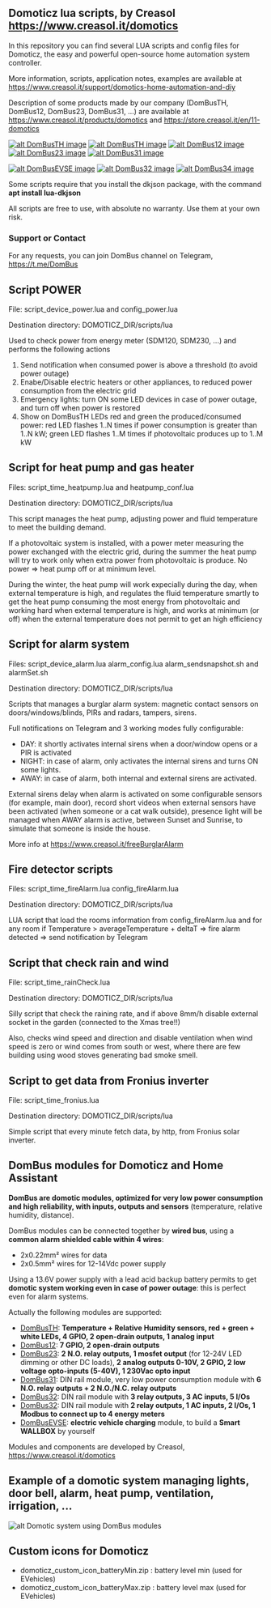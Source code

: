 ## Domoticz lua scripts, by Creasol https://www.creasol.it/domotics

In this repository you can find several LUA scripts and config files for Domoticz, the easy and powerful open-source home automation system controller.

More information, scripts, application notes, examples are available at https://www.creasol.it/support/domotics-home-automation-and-diy

Description of some products made by our company (DomBusTH, DomBus12, DomBus23, DomBus31, ...) are available at https://www.creasol.it/products/domotics and https://store.creasol.it/en/11-domotics


[![alt DomBusTH image](https://images.creasol.it/creDomBusTH1_200.jpg "DomBusTH rear view: module with temp+humidity sensors, 3 LEDs, 4 I/O, 2 outputs, 1 analog input")](https://www.creasol.it/CreasolDomBusTH)
[![alt DomBusTH image](https://images.creasol.it/creDomBusTH2_200.jpg "DomBusTH front view with white led, red/green led, temperature + humidity sensor")](https://www.creasol.it/CreasolDomBusTH)
[![alt DomBus12 image](https://images.creasol.it/creDomBus12_400.png "DomBus12: 7 I/Os + 2 open-drain outputs that can be connected to 2 external relays")](https://www.creasol.it/CreasolDomBus12)
[![alt DomBus23 image](https://images.creasol.it/creDomBus23_400.png "DomBus23: 2 N.O. relay outputs, 1 mosfet output for 12-24V LED dimming or other DC loads, 2 analog outputs 0-10V, 2 GPIO, 2 low voltage opto-inputs 5-40V, 1 230Vac opto input")](https://www.creasol.it/CreasolDomBus23)
[![alt DomBus31 image](https://images.creasol.it/creDomBus31_400.png "DomBus31: low power module with 6 N.O. relay outputs + 2 N.O./N.C. relay outputs")](https://www.creasol.it/CreasolDomBus31)

[![alt DomBusEVSE image](https://images.creasol.it/creDomBusEVSE_200.png "DomBusEVSE: electric vehicle charging module, to build a smart wallbox by yourself")](https://www.creasol.it/CreasolDomBusEVSE)
[![alt DomBus32 image](https://images.creasol.it/creDomBus32_200.png "DomBus32: 3 relay outputs, 3 AC inputs, 5 I/Os")](https://www.creasol.it/CreasolDomBus32)
[![alt DomBus34 image](https://images.creasol.it/creDomBus34_200.png "DomBus34: 2 relay outputs, 1 AC inputs, 2 I/Os, 1 Modbus to connect up to 4 energy meters")](https://www.creasol.it/CreasolDomBus34)



Some scripts require that you install the dkjson package, with the command __apt install lua-dkjson__

All scripts are free to use, with absolute no warranty. Use them at your own risk.


### Support or Contact
For any requests, you can join DomBus channel on Telegram, https://t.me/DomBus 


## Script POWER 
File: script_device_power.lua  and  config_power.lua

Destination directory: DOMOTICZ_DIR/scripts/lua

Used to check power from energy meter (SDM120, SDM230, ...) and performs the following actions

  1. Send notification when consumed power is above a threshold (to avoid power outage)
  2. Enabe/Disable electric heaters or other appliances, to reduced power consumption from the electric grid
  3. Emergency lights: turn ON some LED devices in case of power outage, and turn off when power is restored
  4. Show on DomBusTH LEDs red and green the produced/consumed power: red LED flashes 1..N times if power consumption is greater than 1..N kW; 
     green LED flashes 1..M times if photovoltaic produces up to 1..M kW 

## Script for heat pump and gas heater
Files: script_time_heatpump.lua  and  heatpump_conf.lua

Destination directory: DOMOTICZ_DIR/scripts/lua

This script manages the heat pump, adjusting power and fluid temperature to meet the building demand.

If a photovoltaic system is installed, with a power meter measuring the power exchanged with the electric grid, 
during the summer the heat pump will try to work only when extra power from photovoltaic is produce. No power => heat pump off or at minimum level.

During the winter, the heat pump will work expecially during the day, when external temperature is high, and regulates the fluid temperature smartly
to get the heat pump consuming the most energy from photovoltaic and working hard when external temperature is high, and works at minimum (or off) when
the external temperature does not permit to get an high efficiency


## Script for alarm system
Files: script_device_alarm.lua  alarm_config.lua  alarm_sendsnapshot.sh  and  alarmSet.sh

Destination directory: DOMOTICZ_DIR/scripts/lua

Scripts that manages a burglar alarm system: magnetic contact sensors on doors/windows/blinds, PIRs and radars, tampers, sirens.

Full notifications on Telegram and 3 working modes fully configurable:

* DAY: it shortly activates internal sirens when a door/window opens or a PIR is activated
* NIGHT: in case of alarm, only activates the internal sirens and turns ON some lights.
* AWAY: in case of alarm, both internal and external sirens are activated. 

External sirens delay when alarm is activated on some configurable sensors (for example, main door), record short videos when 
external sensors have been activated (when someone or a cat walk outside), presence light will be managed when AWAY alarm is active, between
Sunset and Sunrise, to simulate that someone is inside the house.

More info at https://www.creasol.it/freeBurglarAlarm

## Fire detector scripts
Files: script_time_fireAlarm.lua  config_fireAlarm.lua

Destination directory: DOMOTICZ_DIR/scripts/lua

LUA script that load the rooms information from config_fireAlarm.lua and for any room
if Temperature > averageTemperature + deltaT => fire alarm detected => send notification by Telegram


## Script that check rain and wind
File: script_time_rainCheck.lua

Destination directory: DOMOTICZ_DIR/scripts/lua

Silly script that check the raining rate, and if above 8mm/h disable external socket in the garden (connected to the Xmas tree!!)

Also, checks wind speed and direction and disable ventilation when wind speed is zero or wind comes from south or west, where there are few building using
wood stoves generating bad smoke smell.

## Script to get data from Fronius inverter
File: script_time_fronius.lua

Destination directory: DOMOTICZ_DIR/scripts/lua

Simple script that every minute fetch data, by http, from Fronius solar inverter.


## DomBus modules for Domoticz and Home Assistant
**DomBus are domotic modules, optimized for very low power consumption and high reliability, with inputs, outputs and sensors** (temperature, relative humidity, distance).

DomBus modules can be connected together by **wired bus**, using a **common alarm shielded cable within 4 wires**:
* 2x0.22mm² wires for data
* 2x0.5mm² wires for 12-14Vdc power supply

Using a 13.6V power supply with a lead acid backup battery permits to get **domotic system working even in case of power outage**: this is perfect even for alarm systems.

Actually the following modules are supported:
* [DomBusTH](https://www.creasol.it/CreasolDomBusTH): **Temperature + Relative Humidity sensors, red + green + white LEDs, 4 GPIO, 2 open-drain outputs, 1 analog input**
* [DomBus12](https://www.creasol.it/CreasolDomBus12): **7 GPIO, 2 open-drain outputs**
* [DomBus23](https://www.creasol.it/CreasolDomBus23): **2 N.O. relay outputs, 1 mosfet output** (for 12-24V LED dimming or other DC loads), **2 analog outputs 0-10V, 2 GPIO, 2 low voltage opto-inputs (5-40V), 1 230Vac opto input**
* [DomBus31](https://www.creasol.it/CreasolDomBus31): DIN rail module, very low power consumption module with **6 N.O. relay outputs + 2 N.O./N.C. relay outputs**
* [DomBus32](https://www.creasol.it/DomBus32): DIN rail module with **3 relay outputs, 3 AC inputs, 5 I/Os**
* [DomBus32](https://www.creasol.it/DomBus34): DIN rail module with **2 relay outputs, 1 AC inputs, 2 I/Os, 1 Modbus to connect up to 4 energy meters**
* [DomBusEVSE](https://www.creasol.it/creDomBusEVSE): **electric vehicle charging** module, to build a **Smart WALLBOX** by yourself

Modules and components are developed by Creasol, https://www.creasol.it/domotics


## Example of a domotic system managing lights, door bell, alarm, heat pump, ventilation, irrigation, ...

![alt Domotic system using DomBus modules](https://images.creasol.it/AN_domoticz_example2.png "Example of a domotic system managing lights, door bell, alarm, heat pump, ventilation, irrigation, ...")


## Custom icons for Domoticz
* domoticz_custom_icon_batteryMin.zip : battery level min (used for EVehicles)
* domoticz_custom_icon_batteryMax.zip : battery level max (used for EVehicles)
